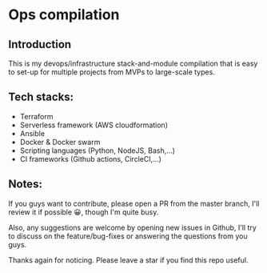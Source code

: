 # Ops compilation

## Introduction

This is my devops/infrastructure stack-and-module compilation that is easy to set-up for multiple projects from MVPs to large-scale types.

## Tech stacks:

- Terraform
- Serverless framework (AWS cloudformation)
- Ansible
- Docker & Docker swarm
- Scripting languages (Python, NodeJS, Bash,...)
- CI frameworks (Github actions, CircleCI,...)

## Notes:

If you guys want to contribute, please open a PR from the master branch, I'll review it if possible :grinning:, though I'm quite busy.

Also, any suggestions are welcome by opening new issues in Github, I'll try to discuss on the feature/bug-fixes or answering the questions from you guys.

Thanks again for noticing. Please leave a star if you find this repo useful.


